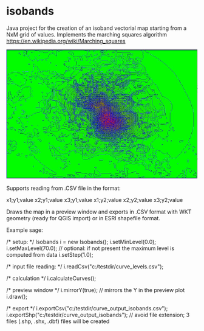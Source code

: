 # isobands

Java project for the creation of an isoband vectorial map starting from a NxM grid of values. Implements the marching squares algorithm
https://en.wikipedia.org/wiki/Marching_squares

![Screenshot](screenshot1.JPG)

Supports reading from .CSV file in the format:

x1;y1;value
x2;y1;value
x3;y1;value
x1;y2;value
x2;y2;value
x3;y2;value

Draws the map in a preview window and exports in .CSV format with WKT geometry (ready for QGIS import) or in ESRI shapefile format.

Example sage:

/* setup: */
Isobands i = new Isobands();
i.setMinLevel(0.0);
i.setMaxLevel(70.0); // optional: if not present the maximum level is computed from data
i.setStep(1.0);

/* input file reading: */
i.readCsv("c:/testdir/curve_levels.csv");
	
/* calculation */
i.calculateCurves();

/* preview window */
i.mirrorY(true);    // mirrors the Y in the preview plot
i.draw();
		
/* export */
i.exportCsv("c:/testdir/curve_output_isobands.csv");
i.exportShp("c:/testdir/curve_output_isobands");  // avoid file extension; 3 files (.shp, .shx, .dbf) files will be created
